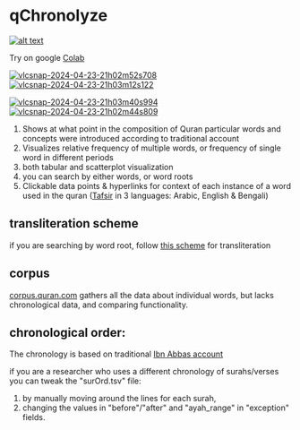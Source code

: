 # qChronolyze
[![alt text](https://img.youtube.com/vi/2es9qayH5oo/0.jpg)](https://www.youtube.com/embed/2es9qayH5oo?si=3oEls05_2FFtQjEh&amp;start=80)


Try on google <a href="https://colab.research.google.com/drive/1Su624t2FdQdWnnZTdl1_pz2bH7DujU2G?usp=sharing" target="_blank">Colab<a>


<a href="https://ibb.co/vZjz4ZZ"><img src="https://i.ibb.co/vZjz4ZZ/vlcsnap-2024-04-23-21h02m52s708.png" alt="vlcsnap-2024-04-23-21h02m52s708" border="0"></a>  <a href="https://ibb.co/p0YPPRr"><img src="https://i.ibb.co/p0YPPRr/vlcsnap-2024-04-23-21h03m12s122.png" alt="vlcsnap-2024-04-23-21h03m12s122" border="0"></a> 

<a href="https://ibb.co/5khCqsD"><img src="https://i.ibb.co/5khCqsD/vlcsnap-2024-04-23-21h03m40s994.png" alt="vlcsnap-2024-04-23-21h03m40s994" border="0"></a>  <a href="https://ibb.co/jMMVvx0"><img src="https://i.ibb.co/jMMVvx0/vlcsnap-2024-04-23-21h02m44s809.png" alt="vlcsnap-2024-04-23-21h02m44s809" border="0"></a>

1) Shows at what point in the composition of Quran particular words and concepts were introduced according to traditional account
2) Visualizes relative frequency of multiple words, or frequency of single word in different periods
3) both tabular and scatterplot visualization
4) you can search by either words, or word roots 
5) Clickable data points & hyperlinks for context of each instance of a word used in the quran ([Tafsir](https://quran.com/2:102/tafsirs/en-tafisr-ibn-kathir) in 3 languages: Arabic, English & Bengali)

## transliteration scheme
if you are searching by word root, follow [this scheme](https://corpus.quran.com/java/buckwalter.jsp) for transliteration

## corpus

[corpus.quran.com](https://corpus.quran.com/qurandictionary.jsp?q=klm) gathers all the data about individual words, but lacks chronological data, and comparing functionality.

## chronological order:
The chronology is based on traditional [Ibn Abbas account](https://tanzil.net/docs/revelation_order)

if you are a researcher who uses a different chronology of surahs/verses you can tweak the "surOrd.tsv" file:
1) by manually moving around the lines for each surah, 
2) changing the values in "before"/"after" and "ayah_range" in "exception" fields.

